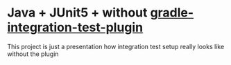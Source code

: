 # Java + JUnit5 + without [gradle-integration-test-plugin](https://github.com/coditory/gradle-integration-test-plugin)

This project is just a presentation how integration test setup really looks like without the plugin
